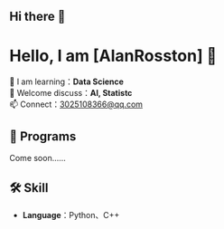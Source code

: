 ## Hi there 👋

# Hello, I am  [AlanRosston] 👋

🌱 I am learning：**Data Science**  
💬 Welcome discuss：**AI, Statistc**  
📫 Connect：[3025108366@qq.com](mailto:3025108366@qq.com)  

## 🚀 Programs
Come soon......

## 🛠️ Skill
- **Language**：Python、C++
